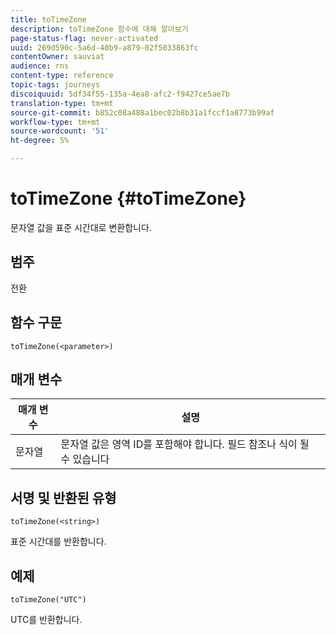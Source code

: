 ```yaml
---
title: toTimeZone
description: toTimeZone 함수에 대해 알아보기
page-status-flag: never-activated
uuid: 269d590c-5a6d-40b9-a879-02f5033863fc
contentOwner: sauviat
audience: rns
content-type: reference
topic-tags: journeys
discoiquuid: 5df34f55-135a-4ea8-afc2-f9427ce5ae7b
translation-type: tm+mt
source-git-commit: b852c08a488a1bec02b8b31a1fccf1a8773b99af
workflow-type: tm+mt
source-wordcount: '51'
ht-degree: 5%

---
```



# toTimeZone {#toTimeZone}

문자열 값을 표준 시간대로 변환합니다.

## 범주

전환

## 함수 구문

`toTimeZone(<parameter>)`

## 매개 변수

| 매개 변수 | 설명 |
|--- |--- |
| 문자열 | 문자열 값은 영역 ID를 포함해야 합니다. 필드 참조나 식이 될 수 있습니다 |

## 서명 및 반환된 유형

`toTimeZone(<string>)`

표준 시간대를 반환합니다.

## 예제

`toTimeZone("UTC")`

UTC를 반환합니다.
